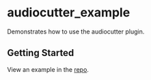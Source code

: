 # audiocutter_example

Demonstrates how to use the audiocutter plugin.

## Getting Started

View an example in the [repo](https://gitlab.com/thejacer87/audiocutter/blob/develop/example/lib/main.dart).
